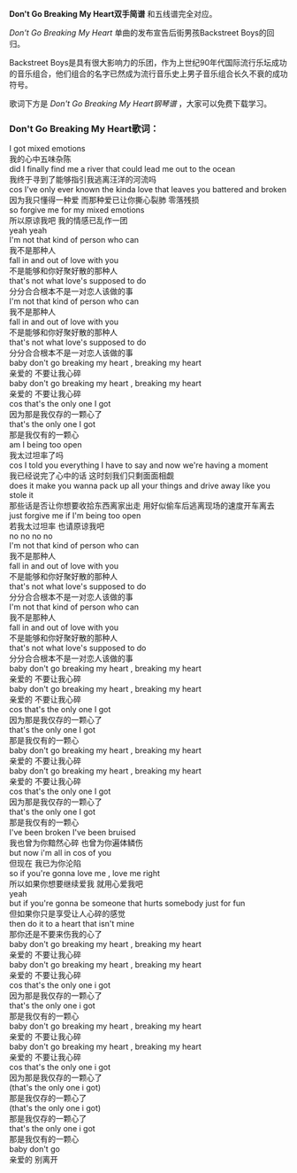 

**Don't Go Breaking My Heart双手简谱** 和五线谱完全对应。

_Don't Go Breaking My Heart_ 单曲的发布宣告后街男孩Backstreet Boys的回归。

Backstreet
Boys是具有很大影响力的乐团，作为上世纪90年代国际流行乐坛成功的音乐组合，他们组合的名字已然成为流行音乐史上男子音乐组合长久不衰的成功符号。

歌词下方是 _Don't Go Breaking My Heart钢琴谱_ ，大家可以免费下载学习。

### Don't Go Breaking My Heart歌词：

I got mixed emotions  
我的心中五味杂陈  
did I finally find me a river that could lead me out to the ocean  
我终于寻到了能够指引我逃离汪洋的河流吗  
cos I've only ever known the kinda love that leaves you battered and broken  
因为我只懂得一种爱 而那种爱已让你撕心裂肺 零落残损  
so forgive me for my mixed emotions  
所以原谅我吧 我的情感已乱作一团  
yeah yeah  
I'm not that kind of person who can  
我不是那种人  
fall in and out of love with you  
不是能够和你好聚好散的那种人  
that's not what love's supposed to do  
分分合合根本不是一对恋人该做的事  
I'm not that kind of person who can  
我不是那种人  
fall in and out of love with you  
不是能够和你好聚好散的那种人  
that's not what love's supposed to do  
分分合合根本不是一对恋人该做的事  
baby don't go breaking my heart , breaking my heart  
亲爱的 不要让我心碎  
baby don't go breaking my heart , breaking my heart  
亲爱的 不要让我心碎  
cos that's the only one I got  
因为那是我仅存的一颗心了  
that's the only one I got  
那是我仅有的一颗心  
am I being too open  
我太过坦率了吗  
cos I told you everything I have to say and now we're having a moment  
我已经说完了心中的话 这时刻我们只剩面面相觑  
does it make you wanna pack up all your things and drive away like you stole
it  
那些话是否让你想要收拾东西离家出走 用好似偷车后逃离现场的速度开车离去  
just forgive me if I'm being too open  
若我太过坦率 也请原谅我吧  
no no no no  
I'm not that kind of person who can  
我不是那种人  
fall in and out of love with you  
不是能够和你好聚好散的那种人  
that's not what love's supposed to do  
分分合合根本不是一对恋人该做的事  
I'm not that kind of person who can  
我不是那种人  
fall in and out of love with you  
不是能够和你好聚好散的那种人  
that's not what love's supposed to do  
分分合合根本不是一对恋人该做的事  
baby don't go breaking my heart , breaking my heart  
亲爱的 不要让我心碎  
baby don't go breaking my heart , breaking my heart  
亲爱的 不要让我心碎  
cos that's the only one I got  
因为那是我仅存的一颗心了  
that's the only one I got  
那是我仅有的一颗心  
baby don't go breaking my heart , breaking my heart  
亲爱的 不要让我心碎  
baby don't go breaking my heart , breaking my heart  
亲爱的 不要让我心碎  
cos that's the only one I got  
因为那是我仅存的一颗心了  
that's the only one I got  
那是我仅有的一颗心  
I've been broken I've been bruised  
我也曾为你黯然心碎 也曾为你遍体鳞伤  
but now i'm all in cos of you  
但现在 我已为你沦陷  
so if you're gonna love me , love me right  
所以如果你想要继续爱我 就用心爱我吧  
yeah  
but if you're gonna be someone that hurts somebody just for fun  
但如果你只是享受让人心碎的感觉  
then do it to a heart that isn't mine  
那你还是不要来伤我的心了  
baby don't go breaking my heart , breaking my heart  
亲爱的 不要让我心碎  
baby don't go breaking my heart , breaking my heart  
亲爱的 不要让我心碎  
cos that's the only one i got  
因为那是我仅存的一颗心了  
that's the only one i got  
那是我仅有的一颗心  
baby don't go breaking my heart , breaking my heart  
亲爱的 不要让我心碎  
baby don't go breaking my heart , breaking my heart  
亲爱的 不要让我心碎  
cos that's the only one i got  
因为那是我仅存的一颗心了  
(that's the only one i got)  
那是我仅存的一颗心了  
(that's the only one i got)  
那是我仅存的一颗心了  
that's the only one i got  
那是我仅有的一颗心  
baby don't go  
亲爱的 别离开

